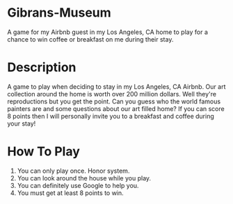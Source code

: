 # Gibrans-Museum
A game for my Airbnb guest in my Los Angeles, CA home to play for a chance to win coffee or breakfast on me during their stay.

# Description
A game to play when deciding to stay in my Los Angeles, CA Airbnb. Our art collection around the home is worth over 200 million dollars. Well they're reproductions but you get the point. Can you guess who the world famous painters are and some questions about our art filled home? If you can score 8 points then I will personally invite you to a breakfast and coffee during your stay!

# How To Play
1. You can only play once. Honor system.
2. You can look around the house while you play.
3. You can definitely use Google to help you.
4. You must get at least 8 points to win.
